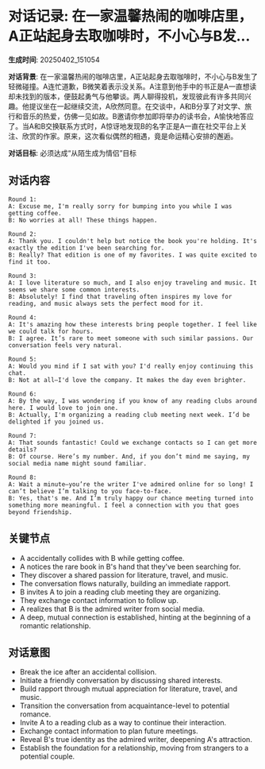 # 对话记录: 在一家温馨热闹的咖啡店里，A正站起身去取咖啡时，不小心与B发...

**生成时间**: 20250402_151054

**对话背景**: 在一家温馨热闹的咖啡店里，A正站起身去取咖啡时，不小心与B发生了轻微碰撞。A连忙道歉，B微笑着表示没关系。A注意到他手中的书正是A一直想读却未找到的版本，便鼓起勇气与他攀谈。两人聊得投机，发现彼此有许多共同兴趣。他提议坐在一起继续交流，A欣然同意。在交谈中，A和B分享了对文学、旅行和音乐的热爱，仿佛一见如故。B邀请你参加即将举办的读书会，A愉快地答应了。当A和B交换联系方式时，A惊讶地发现B的名字正是A一直在社交平台上关注、欣赏的作家。原来，这次看似偶然的相遇，竟是命运精心安排的邂逅。

**对话目标**: 必须达成“从陌生成为情侣”目标

## 对话内容

```
Round 1:
A: Excuse me, I'm really sorry for bumping into you while I was getting coffee.
B: No worries at all! These things happen.

Round 2:
A: Thank you. I couldn't help but notice the book you're holding. It's exactly the edition I've been searching for.
B: Really? That edition is one of my favorites. I was quite excited to find it too.

Round 3:
A: I love literature so much, and I also enjoy traveling and music. It seems we share some common interests.
B: Absolutely! I find that traveling often inspires my love for reading, and music always sets the perfect mood for it.

Round 4:
A: It's amazing how these interests bring people together. I feel like we could talk for hours.
B: I agree. It’s rare to meet someone with such similar passions. Our conversation feels very natural.

Round 5:
A: Would you mind if I sat with you? I'd really enjoy continuing this chat.
B: Not at all—I'd love the company. It makes the day even brighter.

Round 6:
A: By the way, I was wondering if you know of any reading clubs around here. I would love to join one.
B: Actually, I'm organizing a reading club meeting next week. I’d be delighted if you joined us.

Round 7:
A: That sounds fantastic! Could we exchange contacts so I can get more details?
B: Of course. Here’s my number. And, if you don’t mind me saying, my social media name might sound familiar.

Round 8:
A: Wait a minute—you’re the writer I've admired online for so long! I can’t believe I’m talking to you face-to-face.
B: Yes, that's me. And I’m truly happy our chance meeting turned into something more meaningful. I feel a connection with you that goes beyond friendship.
```

## 关键节点

- A accidentally collides with B while getting coffee.
- A notices the rare book in B's hand that they've been searching for.
- They discover a shared passion for literature, travel, and music.
- The conversation flows naturally, building an immediate rapport.
- B invites A to join a reading club meeting they are organizing.
- They exchange contact information to follow up.
- A realizes that B is the admired writer from social media.
- A deep, mutual connection is established, hinting at the beginning of a romantic relationship.

## 对话意图

- Break the ice after an accidental collision.
- Initiate a friendly conversation by discussing shared interests.
- Build rapport through mutual appreciation for literature, travel, and music.
- Transition the conversation from acquaintance-level to potential romance.
- Invite A to a reading club as a way to continue their interaction.
- Exchange contact information to plan future meetings.
- Reveal B's true identity as the admired writer, deepening A's attraction.
- Establish the foundation for a relationship, moving from strangers to a potential couple.
